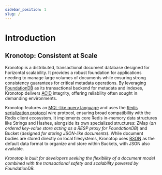 ```yaml
---
sidebar_position: 1
slug: /
---
```


# Introduction

## Kronotop: Consistent at Scale

Kronotop is a distributed, transactional document database designed for horizontal scalability. It provides a robust foundation for applications needing to manage large volumes of documents while ensuring strong consistency guarantees for critical metadata operations. By leveraging [FoundationDB](https://www.foundationdb.org/) as its transactional backend for metadata and indexes, Kronotop delivers [ACID](https://apple.github.io/foundationdb/developer-guide.html#transaction-basics) integrity, offering reliability often sought in demanding environments.

Kronotop features an [MQL-like query language](https://www.mongodb.com/docs/manual/reference/operator/) and uses the [Redis serialization protocol](https://redis.io/docs/latest/develop/reference/protocol-spec/) wire protocol, ensuring broad compatibility with the Redis client ecosystem. It implements core Redis in-memory data structures like Strings and Hashes, alongside its own specialized structures: ZMap (*an ordered key-value store acting as a RESP proxy for FoundationDB*) and Bucket (*designed for storing
JSON-like documents*). While document bodies are stored directly on local filesystems, Kronotop uses [BSON](https://en.wikipedia.org/wiki/BSON) as the default data format to organize and store within Buckets, with JSON also available.

*Kronotop is built for developers seeking the flexibility of a document model combined with the transactional safety and scalability powered by FoundationDB.*

